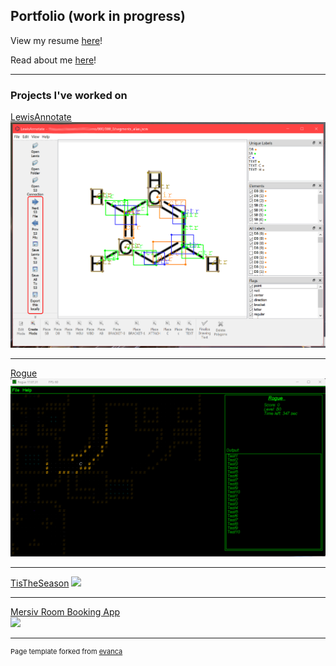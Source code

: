 ## Portfolio (work in progress)

View my resume [here](/pdf/Isaac-Jaynes-Resume.pdf)!

Read about me [here](/AboutMe)!

---

### Projects I've worked on

[LewisAnnotate](/LewisAnnotate)
<img src="images/lewis_annotate_1.png?raw=true"/>

---

[Rogue](/Rogue)
<img src="images/rogue_1.png?raw=true"/>

---

[TisTheSeason](/TisTheSeason)
<img src="images/tis_the_season_prize.jpg"/>

---

[Mersiv Room Booking App](/MersivRoomBooker)<br>
<img src="images/mersiv_demo.gif?raw=true"/>

---
<p style="font-size:11px">Page template forked from <a href="https://github.com/evanca/quick-portfolio">evanca</a></p>
<!-- Remove above link if you don't want to attibute -->
